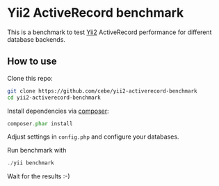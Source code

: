 Yii2 ActiveRecord benchmark
===========================

This is a benchmark to test [Yii2](https://github.com/yiisoft/yii2) ActiveRecord performance for different database backends.

How to use
----------

Clone this repo:
```sh
git clone https://github.com/cebe/yii2-activerecord-benchmark
cd yii2-activerecord-benchmark
```

Install dependencies via [composer](http://getcomposer.org/download/):
```php
composer.phar install
```

Adjust settings in `config.php` and configure your databases.

Run benchmark with
```php
./yii benchmark
```

Wait for the results :-)

